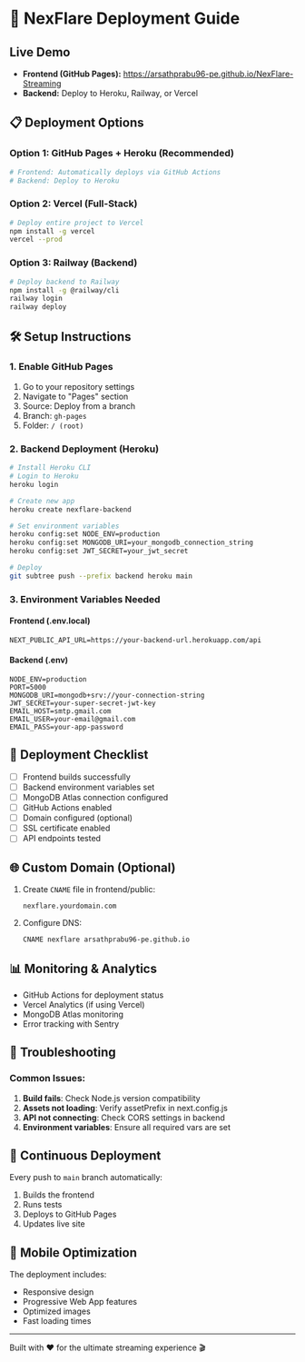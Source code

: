 # 🚀 NexFlare Deployment Guide

## Live Demo
- **Frontend (GitHub Pages):** https://arsathprabu96-pe.github.io/NexFlare-Streaming
- **Backend:** Deploy to Heroku, Railway, or Vercel

## 📋 Deployment Options

### Option 1: GitHub Pages + Heroku (Recommended)
```bash
# Frontend: Automatically deploys via GitHub Actions
# Backend: Deploy to Heroku
```

### Option 2: Vercel (Full-Stack)
```bash
# Deploy entire project to Vercel
npm install -g vercel
vercel --prod
```

### Option 3: Railway (Backend)
```bash
# Deploy backend to Railway
npm install -g @railway/cli
railway login
railway deploy
```

## 🛠️ Setup Instructions

### 1. Enable GitHub Pages
1. Go to your repository settings
2. Navigate to "Pages" section
3. Source: Deploy from a branch
4. Branch: `gh-pages`
5. Folder: `/ (root)`

### 2. Backend Deployment (Heroku)
```bash
# Install Heroku CLI
# Login to Heroku
heroku login

# Create new app
heroku create nexflare-backend

# Set environment variables
heroku config:set NODE_ENV=production
heroku config:set MONGODB_URI=your_mongodb_connection_string
heroku config:set JWT_SECRET=your_jwt_secret

# Deploy
git subtree push --prefix backend heroku main
```

### 3. Environment Variables Needed

#### Frontend (.env.local)
```env
NEXT_PUBLIC_API_URL=https://your-backend-url.herokuapp.com/api
```

#### Backend (.env)
```env
NODE_ENV=production
PORT=5000
MONGODB_URI=mongodb+srv://your-connection-string
JWT_SECRET=your-super-secret-jwt-key
EMAIL_HOST=smtp.gmail.com
EMAIL_USER=your-email@gmail.com
EMAIL_PASS=your-app-password
```

## 🎯 Deployment Checklist

- [ ] Frontend builds successfully
- [ ] Backend environment variables set
- [ ] MongoDB Atlas connection configured
- [ ] GitHub Actions enabled
- [ ] Domain configured (optional)
- [ ] SSL certificate enabled
- [ ] API endpoints tested

## 🌐 Custom Domain (Optional)

1. Create `CNAME` file in frontend/public:
   ```
   nexflare.yourdomain.com
   ```

2. Configure DNS:
   ```
   CNAME nexflare arsathprabu96-pe.github.io
   ```

## 📊 Monitoring & Analytics

- GitHub Actions for deployment status
- Vercel Analytics (if using Vercel)
- MongoDB Atlas monitoring
- Error tracking with Sentry

## 🚨 Troubleshooting

### Common Issues:
1. **Build fails**: Check Node.js version compatibility
2. **Assets not loading**: Verify assetPrefix in next.config.js
3. **API not connecting**: Check CORS settings in backend
4. **Environment variables**: Ensure all required vars are set

## 🔄 Continuous Deployment

Every push to `main` branch automatically:
1. Builds the frontend
2. Runs tests
3. Deploys to GitHub Pages
4. Updates live site

## 📱 Mobile Optimization

The deployment includes:
- Responsive design
- Progressive Web App features
- Optimized images
- Fast loading times

---

Built with ❤️ for the ultimate streaming experience 🎬